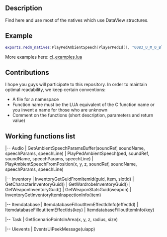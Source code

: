 ## Description
Find here and use most of the natives which use DataView structures.

## Example
```lua
exports.redm_natives:PlayPedAmbientSpeech(PlayerPedId(), "0083_U_M_O_BlWGeneralStoreOwner_01", "TAKE_YOUR_TIME", 291934926, 0) -- This will make your ped speak.
```
More examples here: [cl_examples.lua](cl_examples.lua)

## Contributions
I hope you guys will participate to this repository. In order to maintain optimal readability, we keep certain conventions:
- A file for a namespace
- Function name must be the LUA equivalent of the C function name or you invent a name for those who are unknown
- Comment on the functions (short description, parameters and return value)

## Working functions list
|-- Audio
| GetAmbientSpeechParamsBuffer(soundRef, soundName, speechParams, speechLine)
| PlayPedAmbientSpeech(ped, soundRef, soundName, speechParams, speechLine)
| PlayAmbientSpeechFromPosition(x, y, z, soundRef, soundName, speechParams, speechLine)

|-- Inventory
| InventoryGetGuidFromItemid(guid, item, slotId)
| GetCharacterInventoryGuid()
| GetWardrobeInventoryGuid()
| GetWeaponInventoryGuid()
| GetWeaponStatsGuid(weapon)
| InventoryGetInventoryItemInspectionInfo(item)

|-- Itemdatabase
| ItemdatabaseFilloutItemEffectIdInfo(effectId)
| ItemdatabaseFilloutItemEffectIds(key)
| ItemdatabaseFilloutItemInfo(key)

|-- Task
| GetScenarioPointsInArea(x, y, z, radius, size)

|-- Uievents
| EventsUiPeekMessage(uiapp)